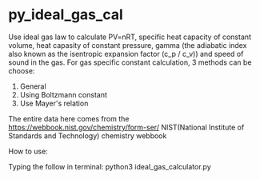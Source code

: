 # py_ideal_gas_cal
Use ideal gas law to calculate PV=nRT, specific heat capacity of constant volume, heat capasity of constant pressure, gamma (the adiabatic index also known as the isentropic expansion factor (c_p / c_v)) and speed of sound in the gas.
For gas specific constant calculation, 3 methods can be choose:
1) General
2) Using Boltzmann constant
3) Use Mayer's relation

The entire data here comes from the https://webbook.nist.gov/chemistry/form-ser/ 
NIST(National Institute of Standards and Technology) chemistry webbook

How to use:

Typing the follow in terminal:
python3 ideal_gas_calculator.py
